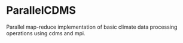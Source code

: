ParallelCDMS
============

Parallel map-reduce implementation of basic climate data processing operations using cdms and mpi.
